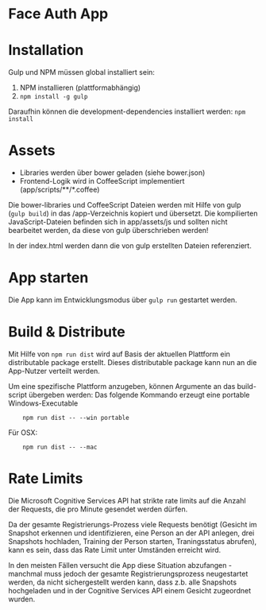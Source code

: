 # Face Auth App

# Installation
Gulp und NPM müssen global installiert sein: 
1. NPM installieren (plattformabhängig)
2. ```npm install -g gulp```

Daraufhin können die development-dependencies installiert werden:
```npm install```

# Assets
- Libraries werden über bower geladen (siehe bower.json)
- Frontend-Logik wird in CoffeeScript implementiert (app/scripts/**/*.coffee)

Die bower-libraries und CoffeeScript Dateien werden mit Hilfe von gulp (```gulp build```) in das /app-Verzeichnis kopiert und übersetzt.
Die kompilierten JavaScript-Dateien befinden sich in app/assets/js und sollten nicht bearbeitet werden, da diese von gulp überschrieben werden!

In der index.html werden dann die von gulp erstellten Dateien referenziert.

# App starten
Die App kann im Entwicklungsmodus über ```gulp run``` gestartet werden.
# Build & Distribute
Mit Hilfe von ```npm run dist``` wird auf Basis der aktuellen Plattform ein distributable package erstellt.
Dieses distributable package kann nun an die App-Nutzer verteilt werden.

Um eine spezifische Plattform anzugeben, können Argumente an das build-script übergeben werden:
Das folgende Kommando erzeugt eine portable Windows-Executable
```
    npm run dist -- --win portable
```

Für OSX:
```
    npm run dist -- --mac
```

# Rate Limits
Die Microsoft Cognitive Services API hat strikte rate limits auf die Anzahl der Requests, die pro Minute gesendet werden dürfen.

Da der gesamte Registrierungs-Prozess viele Requests benötigt (Gesicht im Snapshot erkennen und identifizieren, eine Person an der API anlegen, drei Snapshots hochladen, Training der Person starten, Traningsstatus abrufen), kann es sein, dass das Rate Limit unter Umständen erreicht wird.

In den meisten Fällen versucht die App diese Situation abzufangen - manchmal muss jedoch der gesamte Registrierungsprozess neugestartet werden, da nicht sichergestellt werden kann, dass z.b. alle Snapshots hochgeladen und in der Cognitive Services API einem Gesicht zugeordnet wurden.